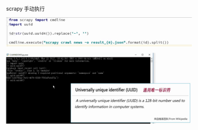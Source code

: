 scrapy 手动执行





![image-20211223233301032](imgs/image-20211223233301032.png)

![image-20211223233217951](imgs/image-20211223233217951.png)